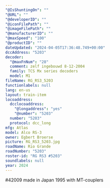 ```yaml
---
"@IsShuntingOn": ""
"@URL": ""
"@developerID": ""
"@iconFilePath": ""
"@imageFilePath": ""
"@manufacturerID": ""
"@maxSpeed": "100"
"@productID": ""
dateUpdated: "2024-04-05T17:36:48.749+00:00"
dccAddress: "5203"
decoder:
  "@maxFnNum": "28"
  comment: zelf ingebouwd 8-12-2004
  family: TCS Mx series decoders
  model: M1
fileName: RG_RS3_5203
functionlabels: null
lang: en-us
layout: train-item
locoaddress:
  dcclocoaddress:
    "@longaddress": "yes"
    "@number": "5203"
  number: "5203"
  protocol: dcc_long
mfg: Atlas
model: Alco RS-3
owner: Egbert Broerse
picture: RG_RS3_5203.jpg
roadName: Rio Grande
roadNumber: "5203"
roster-id: "RG RS3 #5203"
soundlabels: null
year: 2024
---
```


#42009 made in Japan 1995 with MT-couplers
